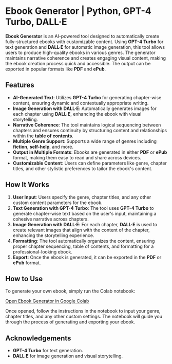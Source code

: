 # Ebook Generator | Python, GPT-4 Turbo, DALL·E

**Ebook Generator** is an AI-powered tool designed to automatically create fully-structured ebooks with customizable content. Using **GPT-4 Turbo** for text generation and **DALL·E** for automatic image generation, this tool allows users to produce high-quality ebooks in various genres. The generator maintains narrative coherence and creates engaging visual content, making the ebook creation process quick and accessible. The output can be exported in popular formats like **PDF** and **ePub**.

## Features

- **AI-Generated Text**: Utilizes **GPT-4 Turbo** for generating chapter-wise content, ensuring dynamic and contextually appropriate writing.
- **Image Generation with DALL·E**: Automatically generates images for each chapter using **DALL·E**, enhancing the ebook with visual storytelling.
- **Narrative Coherence**: The tool maintains logical sequencing between chapters and ensures continuity by structuring content and relationships within the **table of contents**.
- **Multiple Genre Support**: Supports a wide range of genres including **fiction**, **self-help**, and more.
- **Output in Multiple Formats**: Ebooks are generated in either **PDF** or **ePub** format, making them easy to read and share across devices.
- **Customizable Content**: Users can define parameters like genre, chapter titles, and other stylistic preferences to tailor the ebook's content.

## How It Works

1. **User Input**: Users specify the genre, chapter titles, and any other custom content parameters for the ebook.
2. **Text Generation with GPT-4 Turbo**: The tool uses **GPT-4 Turbo** to generate chapter-wise text based on the user's input, maintaining a cohesive narrative across chapters.
3. **Image Generation with DALL·E**: For each chapter, **DALL·E** is used to create relevant images that align with the content of the chapter, enhancing the storytelling experience.
4. **Formatting**: The tool automatically organizes the content, ensuring proper chapter sequencing, table of contents, and formatting for a professional-looking ebook.
5. **Export**: Once the ebook is generated, it can be exported in the **PDF** or **ePub** format.

## How to Use

To generate your own ebook, simply run the Colab notebook:

[Open Ebook Generator in Google Colab](https://colab.research.google.com/drive/your-notebook-link)

Once opened, follow the instructions in the notebook to input your genre, chapter titles, and any other custom settings. The notebook will guide you through the process of generating and exporting your ebook.


## Acknowledgements

- **GPT-4 Turbo** for text generation.
- **DALL·E** for image generation and visual storytelling.

